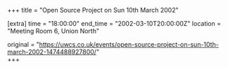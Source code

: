+++
title = "Open Source Project on Sun 10th March 2002"

[extra]
time = "18:00:00"
end_time = "2002-03-10T20:00:00Z"
location = "Meeting Room 6, Union North"

original = "https://uwcs.co.uk/events/open-source-project-on-sun-10th-march-2002-1474488927800/"    
+++




